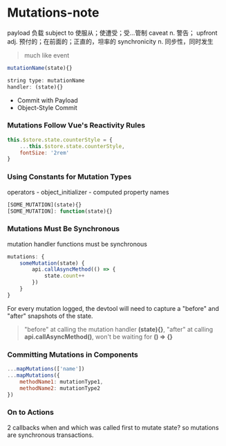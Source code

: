 # Mutations-note
payload 负载
subject to 使服从；使遭受；受…管制
caveat n. 警告；
upfront adj. 预付的；在前面的；正直的，坦率的
synchronicity n. 同步性，同时发生

> much like event
```js
mutationName(state){}

string type: mutationName
handler: (state){}
```

- Commit with Payload
- Object-Style Commit


### Mutations Follow Vue's Reactivity Rules
```js
this.$store.state.counterStyle = {
    ...this.$store.state.counterStyle,
    fontSize: '2rem'
}
```


### Using Constants for Mutation Types
operators - object_initializer - computed property names
```js
[SOME_MUTATION](state){}
[SOME_MUTATION]: function(state){}
```

### Mutations Must Be Synchronous
mutation handler functions must be synchronous
```js
mutations: {
    someMutation(state) {
        api.callAsyncMethod(() => {
            state.count++
        })
    }
}


```
For every mutation logged, the devtool will need to capture a "before" and "after" snapshots of the state. 
> "before" at calling the mutation handler **(state){}**,
> "after" at calling **api.callAsyncMethod()**,
> won't be waiting for **() => {}**


### Committing Mutations in Components
```js
...mapMutations(['name'])
...mapMutations({
    methodName1: mutationType1,
    methodName2: mutationType2
})
```


### On to Actions
2 callbacks when and which was called first to mutate state? so mutations are synchronous transactions. 
